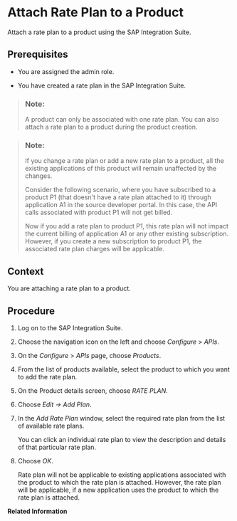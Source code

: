 <!-- copy1980cab180b647da9e550644197afef2 -->

# Attach Rate Plan to a Product

Attach a rate plan to a product using the SAP Integration Suite.



<a name="copy1980cab180b647da9e550644197afef2__prereq_v3f_lvp_bz"/>

## Prerequisites

-   You are assigned the admin role.

-   You have created a rate plan in the SAP Integration Suite.


> ### Note:  
> A product can only be associated with one rate plan. You can also attach a rate plan to a product during the product creation.

> ### Note:  
> If you change a rate plan or add a new rate plan to a product, all the existing applications of this product will remain unaffected by the changes.
> 
> Consider the following scenario, where you have subscribed to a product P1 \(that doesn't have a rate plan attached to it\) through application A1 in the source developer portal. In this case, the API calls associated with product P1 will not get billed.
> 
> Now if you add a rate plan to product P1, this rate plan will not impact the current billing of application A1 or any other existing subscription. However, if you create a new subscription to product P1, the associated rate plan charges will be applicable.



## Context

You are attaching a rate plan to a product.



## Procedure

1.  Log on to the SAP Integration Suite.

2.  Choose the navigation icon on the left and choose *Configure* \> *APIs*.

3.  On the *Configure* \> *APIs* page, choose *Products*.

4.  From the list of products available, select the product to which you want to add the rate plan.

5.  On the Product details screen, choose *RATE PLAN*.

6.  Choose *Edit → Add Plan*.

7.  In the *Add Rate Plan* window, select the required rate plan from the list of available rate plans.

    You can click an individual rate plan to view the description and details of that particular rate plan.

8.  Choose *OK*.

    Rate plan will not be applicable to existing applications associated with the product to which the rate plan is attached. However, the rate plan will be applicable, if a new application uses the product to which the rate plan is attached.


**Related Information**  


 <?sap-ot O2O class="- topic/link " href="cfe6a30600f148a39a7920dbc7fa1ab2.xml" text="" desc="" xtrc="link:1" xtrf="file:/home/builder/src/dita-all/lze1710737251935/loiocc0ab4c7365e43bbbee9eae27deb32da_en-US/src/content/localization/en-us/1980cab180b647da9e550644197afef2.xml" output-class="" outputTopicFile="file:/home/builder/tp.net.sf.dita-ot/2.3/plugins/com.elovirta.dita.markdown_1.3.0/xsl/dita2markdownImpl.xsl" ?> 

 <?sap-ot O2O class="- topic/link " href="b8c1e6b68be74ead8700f7f8be9baa8b.xml" text="" desc="" xtrc="link:2" xtrf="file:/home/builder/src/dita-all/lze1710737251935/loiocc0ab4c7365e43bbbee9eae27deb32da_en-US/src/content/localization/en-us/1980cab180b647da9e550644197afef2.xml" output-class="" outputTopicFile="file:/home/builder/tp.net.sf.dita-ot/2.3/plugins/com.elovirta.dita.markdown_1.3.0/xsl/dita2markdownImpl.xsl" ?> 

 <?sap-ot O2O class="- topic/link " href="d4181ad418e4446e830c498d672204ff.xml" text="" desc="" xtrc="link:3" xtrf="file:/home/builder/src/dita-all/lze1710737251935/loiocc0ab4c7365e43bbbee9eae27deb32da_en-US/src/content/localization/en-us/1980cab180b647da9e550644197afef2.xml" output-class="" outputTopicFile="file:/home/builder/tp.net.sf.dita-ot/2.3/plugins/com.elovirta.dita.markdown_1.3.0/xsl/dita2markdownImpl.xsl" ?> 


